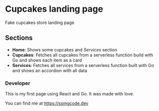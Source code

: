 # Cupcakes landing page

Fake cupcakes store landing page

## Sections

- **Home**: Shows some cupcakes and _Services_ section
- **Cupcakes**: Fetches all cupcakes from a serverless function build with Go and shows each item as a card
- **Services**: Fetches all services from a serverless function built with Go and shows an accordion with all data

### Developer

This is my first page using React and Go. It was made with love.

You can find me at https://ssmgcode.dev
